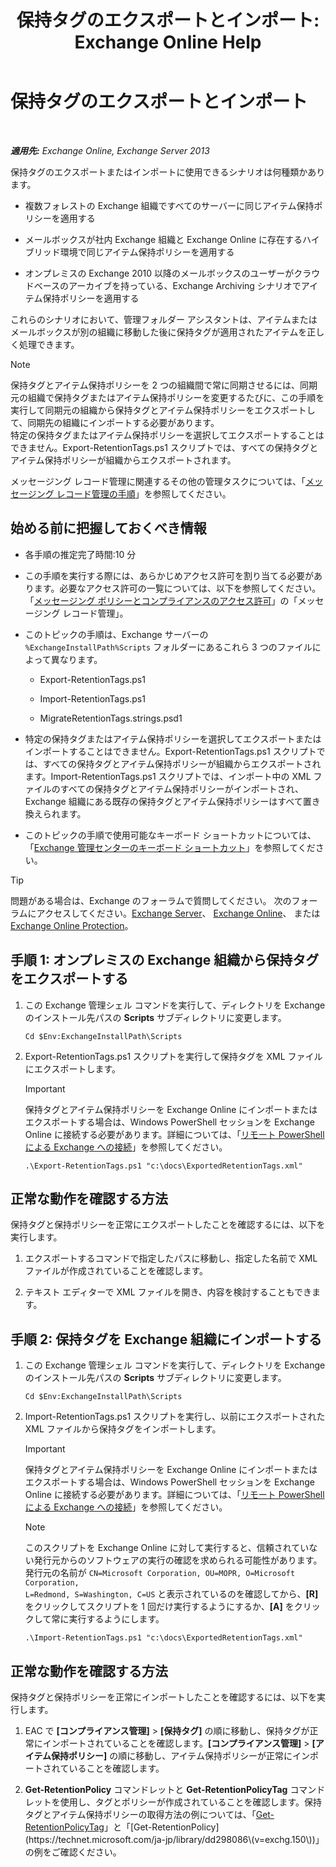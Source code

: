 ﻿---
title: '保持タグのエクスポートとインポート: Exchange Online Help'
TOCTitle: 保持タグのエクスポートとインポート
ms:assetid: 18405ea2-7ccc-475e-bd84-8b040e17bf44
ms:mtpsurl: https://technet.microsoft.com/ja-jp/library/JJ907307(v=EXCHG.150)
ms:contentKeyID: 51407505
ms.date: 05/22/2018
mtps_version: v=EXCHG.150
ms.translationtype: HT
---

# 保持タグのエクスポートとインポート

 

_**適用先:** Exchange Online, Exchange Server 2013_

保持タグのエクスポートまたはインポートに使用できるシナリオは何種類かあります。

  - 複数フォレストの Exchange 組織ですべてのサーバーに同じアイテム保持ポリシーを適用する

  - メールボックスが社内 Exchange 組織と Exchange Online に存在するハイブリッド環境で同じアイテム保持ポリシーを適用する

  - オンプレミスの Exchange 2010 以降のメールボックスのユーザーがクラウドベースのアーカイブを持っている、Exchange Archiving シナリオでアイテム保持ポリシーを適用する

これらのシナリオにおいて、管理フォルダー アシスタントは、アイテムまたはメールボックスが別の組織に移動した後に保持タグが適用されたアイテムを正しく処理できます。


> [!NOTE]
> 保持タグとアイテム保持ポリシーを 2 つの組織間で常に同期させるには、同期元の組織で保持タグまたはアイテム保持ポリシーを変更するたびに、この手順を実行して同期元の組織から保持タグとアイテム保持ポリシーをエクスポートして、同期先の組織にインポートする必要があります。<BR>特定の保持タグまたはアイテム保持ポリシーを選択してエクスポートすることはできません。Export-RetentionTags.ps1 スクリプトでは、すべての保持タグとアイテム保持ポリシーが組織からエクスポートされます。



メッセージング レコード管理に関連するその他の管理タスクについては、「[メッセージング レコード管理の手順](messaging-records-management-procedures-exchange-2013-help.md)」を参照してください。

## 始める前に把握しておくべき情報

  - 各手順の推定完了時間:10 分

  - この手順を実行する際には、あらかじめアクセス許可を割り当てる必要があります。必要なアクセス許可の一覧については、以下を参照してください。「[メッセージング ポリシーとコンプライアンスのアクセス許可](messaging-policy-and-compliance-permissions-exchange-2013-help.md)」の「メッセージング レコード管理」。

  - このトピックの手順は、Exchange サーバーの `%ExchangeInstallPath%Scripts` フォルダーにあるこれら 3 つのファイルによって異なります。
    
      - Export-RetentionTags.ps1
    
      - Import-RetentionTags.ps1
    
      - MigrateRetentionTags.strings.psd1

  - 特定の保持タグまたはアイテム保持ポリシーを選択してエクスポートまたはインポートすることはできません。Export-RetentionTags.ps1 スクリプトでは、すべての保持タグとアイテム保持ポリシーが組織からエクスポートされます。Import-RetentionTags.ps1 スクリプトでは、インポート中の XML ファイルのすべての保持タグとアイテム保持ポリシーがインポートされ、Exchange 組織にある既存の保持タグとアイテム保持ポリシーはすべて置き換えられます。

  - このトピックの手順で使用可能なキーボード ショートカットについては、「[Exchange 管理センターのキーボード ショートカット](keyboard-shortcuts-in-the-exchange-admin-center-exchange-online-protection-help.md)」を参照してください。


> [!TIP]
> 問題がある場合は、Exchange のフォーラムで質問してください。 次のフォーラムにアクセスしてください。<A href="https://go.microsoft.com/fwlink/p/?linkid=60612">Exchange Server</A>、 <A href="https://go.microsoft.com/fwlink/p/?linkid=267542">Exchange Online</A>、 または <A href="https://go.microsoft.com/fwlink/p/?linkid=285351">Exchange Online Protection</A>。



## 手順 1: オンプレミスの Exchange 組織から保持タグをエクスポートする

1.  この Exchange 管理シェル コマンドを実行して、ディレクトリを Exchange のインストール先パスの **Scripts** サブディレクトリに変更します。
    
        Cd $Env:ExchangeInstallPath\Scripts

2.  Export-RetentionTags.ps1 スクリプトを実行して保持タグを XML ファイルにエクスポートします。
    

    > [!IMPORTANT]
    > 保持タグとアイテム保持ポリシーを Exchange Online にインポートまたはエクスポートする場合は、Windows PowerShell セッションを Exchange Online に接続する必要があります。詳細については、「<A href="https://technet.microsoft.com/ja-jp/library/jj984289(v=exchg.150)">リモート PowerShell による Exchange への接続</A>」を参照してください。

    
        .\Export-RetentionTags.ps1 "c:\docs\ExportedRetentionTags.xml"

## 正常な動作を確認する方法

保持タグと保持ポリシーを正常にエクスポートしたことを確認するには、以下を実行します。

1.  エクスポートするコマンドで指定したパスに移動し、指定した名前で XML ファイルが作成されていることを確認します。

2.  テキスト エディターで XML ファイルを開き、内容を検討することもできます。

## 手順 2: 保持タグを Exchange 組織にインポートする

1.  この Exchange 管理シェル コマンドを実行して、ディレクトリを Exchange のインストール先パスの **Scripts** サブディレクトリに変更します。
    
        Cd $Env:ExchangeInstallPath\Scripts

2.  Import-RetentionTags.ps1 スクリプトを実行し、以前にエクスポートされた XML ファイルから保持タグをインポートします。
    

    > [!IMPORTANT]
    > 保持タグとアイテム保持ポリシーを Exchange Online にインポートまたはエクスポートする場合は、Windows PowerShell セッションを Exchange Online に接続する必要があります。詳細については、「<A href="https://technet.microsoft.com/ja-jp/library/jj984289(v=exchg.150)">リモート PowerShell による Exchange への接続</A>」を参照してください。

    

    > [!NOTE]
    > このスクリプトを Exchange Online に対して実行すると、信頼されていない発行元からのソフトウェアの実行の確認を求められる可能性があります。発行元の名前が <CODE>CN=Microsoft Corporation, OU=MOPR, O=Microsoft Corporation, L=Redmond, S=Washington, C=US</CODE> と表示されているのを確認してから、<STRONG>[R]</STRONG> をクリックしてスクリプトを 1 回だけ実行するようにするか、<STRONG>[A]</STRONG> をクリックして常に実行するようにします。

    
        .\Import-RetentionTags.ps1 "c:\docs\ExportedRetentionTags.xml"

## 正常な動作を確認する方法

保持タグと保持ポリシーを正常にインポートしたことを確認するには、以下を実行します。

1.  EAC で **\[コンプライアンス管理\]** \> **\[保持タグ\]** の順に移動し、保持タグが正常にインポートされていることを確認します。**\[コンプライアンス管理\]** \> **\[アイテム保持ポリシー\]** の順に移動し、アイテム保持ポリシーが正常にインポートされていることを確認します。

2.  **Get-RetentionPolicy** コマンドレットと **Get-RetentionPolicyTag** コマンドレットを使用し、タグとポリシーが作成されていることを確認します。保持タグとアイテム保持ポリシーの取得方法の例については、「[Get-RetentionPolicyTag](https://technet.microsoft.com/ja-jp/library/dd298009\(v=exchg.150\))」と「[Get-RetentionPolicy](https://technet.microsoft.com/ja-jp/library/dd298086\(v=exchg.150\))」の例をご確認ください。

